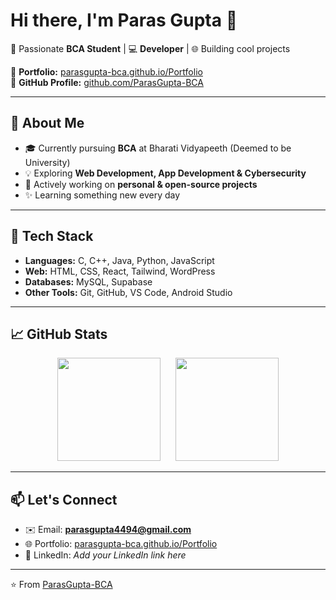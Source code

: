 # Hi there, I'm Paras Gupta 👋  

🚀 Passionate **BCA Student** | 💻 **Developer** | 🌐 Building cool projects  

🔗 **Portfolio:** [parasgupta-bca.github.io/Portfolio](https://parasgupta-bca.github.io/Portfolio/)  
🔗 **GitHub Profile:** [github.com/ParasGupta-BCA](https://github.com/ParasGupta-BCA)  

---

## 🌟 About Me
- 🎓 Currently pursuing **BCA** at Bharati Vidyapeeth (Deemed to be University)  
- 💡 Exploring **Web Development, App Development & Cybersecurity**  
- 🚧 Actively working on **personal & open-source projects**  
- ✨ Learning something new every day  

---

## 🔧 Tech Stack
- **Languages:** C, C++, Java, Python, JavaScript  
- **Web:** HTML, CSS, React, Tailwind, WordPress  
- **Databases:** MySQL, Supabase  
- **Other Tools:** Git, GitHub, VS Code, Android Studio  

---

## 📈 GitHub Stats  

<p align="center">
  <img src="https://github-readme-stats.vercel.app/api?username=ParasGupta-BCA&show_icons=true&theme=tokyonight" height="165" style="margin-right: 20px;"/>
  <img src="https://github-readme-stats.vercel.app/api/top-langs/?username=ParasGupta-BCA&layout=compact&theme=tokyonight" height="165"/>
</p>

---

## 📫 Let's Connect
- ✉️ Email: **parasgupta4494@gmail.com**  
- 🌐 Portfolio: [parasgupta-bca.github.io/Portfolio](https://parasgupta-bca.github.io/Portfolio/)  
- 🔗 LinkedIn: *Add your LinkedIn link here*  

---

⭐️ From [ParasGupta-BCA](https://github.com/ParasGupta-BCA)  
